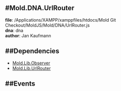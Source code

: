 
#Mold.DNA.UrlRouter
---------------------------------------

__file__: /Applications/XAMPP/xamppfiles/htdocs/Mold Git Checkout/MoldJS/Mold/DNA/UrlRouter.js  
__dna__: dna  
__author__: Jan Kaufmann  

	






##Dependencies
--------------

* [Mold.Lib.Observer](../../Mold/Lib/Observer.md) 
* [Mold.Lib.UrlRouter](../../Mold/Lib/UrlRouter.md) 


##Events
--------------






 

 


 



		
